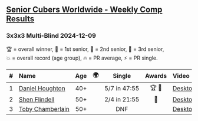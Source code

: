 <style>table {white-space: nowrap;}</style>
<link rel="stylesheet" type="text/css" href="/scw-comp/css/flags.css" />

## [Senior Cubers Worldwide - Weekly Comp Results](/scw-comp/results/)
### 3x3x3 Multi-Blind 2024-12-09

<span style="white-space: nowrap;">🏆 = overall winner</span>, <span style="white-space: nowrap;">🥇 = 1st senior</span>, <span style="white-space: nowrap;">🥈 = 2nd senior</span>, <span style="white-space: nowrap;">🥉 = 3rd senior</span>, <span style="white-space: nowrap;">💥 = overall record (age group)</span>, <span style="white-space: nowrap;">🔥 = PR average</span>, <span style="white-space: nowrap;">⚡ = PR single</span>.

| # | Name | Age | 🌍 | Single | Awards | Video |
| :--: | :-- | :--: | :--: | :--: | :--: | :-- |
| 1 | [Daniel Houghton](../../persons/daniel_houghton/333mbf.md) | 40+ | <i class="flag flag-CH" /> | 5/7 in 47:55 | 🏆 🥇 | [Desktop](https://www.facebook.com/events/553095514206807/permalink/561988366650855) / [Mobile](https://m.facebook.com/events/553095514206807?view=permalink&id=561988366650855) |
| 2 | [Shen Flindell](../../persons/shen_flindell/333mbf.md) | 50+ | <i class="flag flag-AU" /> | 2/4 in 21:55 | 🥈 | [Desktop](https://www.facebook.com/745394767/videos/8981618361897687) / [Mobile](https://m.facebook.com/745394767/videos/8981618361897687) |
| 3 | [Toby Chamberlain](../../persons/toby_chamberlain/333mbf.md) | 50+ | <i class="flag flag-AU" /> | DNF |  | [Desktop](https://www.facebook.com/events/553095514206807/permalink/561272803389078) / [Mobile](https://m.facebook.com/events/553095514206807?view=permalink&id=561272803389078) |

<!-- Global site tag (gtag.js) - Google Analytics -->
<script async src="https://www.googletagmanager.com/gtag/js?id=UA-86348435-3"></script>
<script>window.dataLayer = window.dataLayer || []; function gtag() {dataLayer.push(arguments);} gtag('js', new Date()); gtag('config', 'UA-86348435-3');</script>
